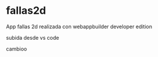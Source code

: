 # fallas2d
App fallas 2d realizada con webappbuilder developer edition

subida desde vs code

cambioo